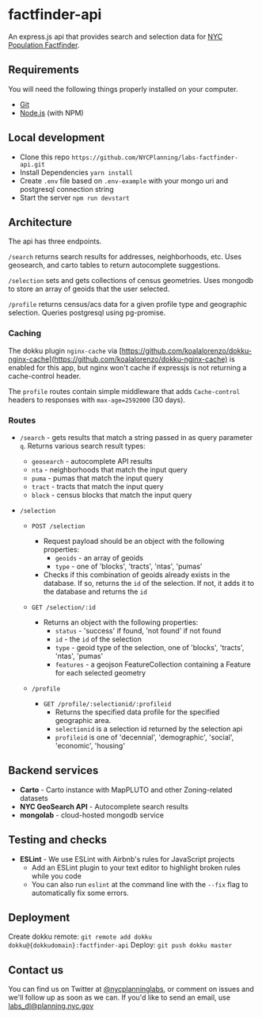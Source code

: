 # factfinder-api
An express.js api that provides search and selection data for [NYC Population Factfinder](https://github.com/NYCPlanning/labs-nyc-factfinder).  

## Requirements

You will need the following things properly installed on your computer.

- [Git](https://git-scm.com/)
- [Node.js](https://nodejs.org/) (with NPM)

## Local development

- Clone this repo `https://github.com/NYCPlanning/labs-factfinder-api.git`
- Install Dependencies `yarn install`
- Create `.env` file based on `.env-example` with your mongo uri and postgresql connection string
- Start the server `npm run devstart`

## Architecture

The api has three endpoints.  

`/search` returns search results for addresses, neighborhoods, etc.  Uses geosearch, and carto tables to return autocomplete suggestions.

`/selection` sets and gets collections of census geometries.  Uses mongodb to store an array of geoids that the user selected.

`/profile` returns census/acs data for a given profile type and geographic selection.  Queries postgresql using pg-promise.

### Caching
The dokku plugin `nginx-cache` via [https://github.com/koalalorenzo/dokku-nginx-cache](https://github.com/koalalorenzo/dokku-nginx-cache) is enabled for this app, but nginx won't cache if expressjs is not returning a cache-control header.

The `profile` routes contain simple middleware that adds `Cache-control` headers to responses with `max-age=2592000` (30 days).

### Routes

- `/search` - gets results that match a string passed in as query parameter `q`.  Returns various search result types:
  - `geosearch` - autocomplete API results
  - `nta` - neighborhoods that match the input query
  - `puma` - pumas that match the input query
  - `tract` - tracts that match the input query
  - `block` - census blocks that match the input query


- `/selection`
  - `POST /selection`
    - Request payload should be an object with the following properties:
      - `geoids` - an array of geoids
      - `type` - one of 'blocks', 'tracts', 'ntas', 'pumas'
    - Checks if this combination of geoids already exists in the database.  If so, returns the `id` of the selection.  If not, it adds it to the database and returns the `id`
  - `GET /selection/:id`
    - Returns an object with the following properties:
      - `status` - 'success' if found, 'not found' if not found
      - `id` - the `id` of the selection
      - `type` - geoid type of the selection, one of 'blocks', 'tracts', 'ntas', 'pumas'
      - `features` - a geojson FeatureCollection containing a Feature for each selected geometry

  - `/profile`
    - `GET /profile/:selectionid/:profileid`
      - Returns the specified data profile for the specified geographic area.
      - `selectionid` is a selection id returned by the selection api
      - `profileid` is one of 'decennial', 'demographic', 'social', 'economic', 'housing'


## Backend services

- **Carto** - Carto instance with MapPLUTO and other Zoning-related datasets
- **NYC GeoSearch API** - Autocomplete search results
- **mongolab** - cloud-hosted mongodb service

## Testing and checks

- **ESLint** - We use ESLint with Airbnb's rules for JavaScript projects
  - Add an ESLint plugin to your text editor to highlight broken rules while you code
  - You can also run `eslint` at the command line with the `--fix` flag to automatically fix some errors.

## Deployment

Create dokku remote: `git remote add dokku dokku@{dokkudomain}:factfinder-api`
Deploy: `git push dokku master`

## Contact us

You can find us on Twitter at [@nycplanninglabs](https://twitter.com/nycplanninglabs), or comment on issues and we'll follow up as soon as we can. If you'd like to send an email, use [labs_dl@planning.nyc.gov](mailto:labs_dl@planning.nyc.gov)

